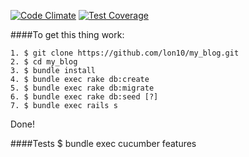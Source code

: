 [![Code Climate](https://codeclimate.com/repos/54d345a0695680305a005399/badges/f129e412421cdba9f0cc/gpa.svg)](https://codeclimate.com/repos/54d345a0695680305a005399/feed)
[![Test Coverage](https://codeclimate.com/repos/54d345a0695680305a005399/badges/f129e412421cdba9f0cc/coverage.svg)](https://codeclimate.com/repos/54d345a0695680305a005399/feed)

####To get this thing work:

    1. $ git clone https://github.com/lon10/my_blog.git
    2. $ cd my_blog
    3. $ bundle install
    4. $ bundle exec rake db:create
    5. $ bundle exec rake db:migrate
    6. $ bundle exec rake db:seed [?]
    7. $ bundle exec rails s

Done!

####Tests
    $ bundle exec cucumber features